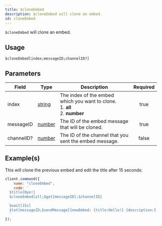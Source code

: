 ```yaml
---
title: $cloneEmbed
description: $cloneEmbed will clone an embed.
id: cloneEmbed
---
```


`$cloneEmbed` will clone an embed.

## Usage

```aoi
$cloneEmbed[index;messageID;channelID?]
```

## Parameters

| Field      | Type                                                                                                | Description                                                                              | Required |
| ---------- | --------------------------------------------------------------------------------------------------- | ---------------------------------------------------------------------------------------- | :------: |
| index      | [string](https://developer.mozilla.org/en-US/docs/Web/JavaScript/Reference/Global_Objects/String)   | The index of the embed which you want to clone. <br /> 1. **all** <br /> 2. **number**   |   true   |
| messageID  | [number](https://developer.mozilla.org/en-US/docs/Web/JavaScript/Reference/Global_Objects/Number)   | The ID of the embed message that will be cloned.                                         |   true   |
| channelID? | [number](https://developer.mozilla.org/en-US/docs/Web/JavaScript/Reference/Global_Objects/Number)   | The ID of the channel that you sent the embed message.                                   |   false  |


## Example(s)

This will clone the previous embed and edit the title after 15 seconds:

```javascript
client.command({
    name: "cloneEmbed",
    code: `
  $title[Bye!]
  $cloneEmbed[all;$get[messageID];$channelID]

  $wait[15s]
  $let[messageID;$sendMessage[{newEmbed: {title:Hello!} {description:I'll edit this message in 15 seconds.}};true]]
  `
});
```
